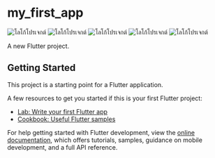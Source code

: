 # my_first_app
![โลโก้โปรเจกต์](Picture_app/Screenshot_2025-09-10_192113.png)
![โลโก้โปรเจกต์](Picture_app/Screenshot_2025-09-10_192305.png)
![โลโก้โปรเจกต์](Picture_app/Screenshot_2025-09-10_192220.png)
![โลโก้โปรเจกต์](Picture_app/Screenshot_2025-09-10_192250.png)
![โลโก้โปรเจกต์](Picture_app/Screenshot_2025-09-10_192205.png)

A new Flutter project.

## Getting Started

This project is a starting point for a Flutter application.

A few resources to get you started if this is your first Flutter project:

- [Lab: Write your first Flutter app](https://docs.flutter.dev/get-started/codelab)
- [Cookbook: Useful Flutter samples](https://docs.flutter.dev/cookbook)

For help getting started with Flutter development, view the
[online documentation](https://docs.flutter.dev/), which offers tutorials,
samples, guidance on mobile development, and a full API reference.
